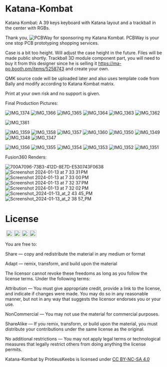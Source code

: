 # Katana-Kombat
Katana Kombat: A 39 keys keyboard with Katana layout and a trackball in the center with RGBs.

Thank you, ![PCBWay](https://github.com/protieusz/Katana-Kombat/assets/118025702/bdd83a7d-2658-4326-90c7-f380680f9a08) for sponsoring my Katana Kombat.  PCBWay is your one stop PCB prototyping shopping services.

Case is a bit too height. Will adjust the case height in the future. Files will be made public shortly. Trackball 3D module component part, you will need to buy it from this designer since he is selling it https://ma-po.booth.pm/items/5258743 and create your own.

QMK source code will be uploaded later and also uses template code from Bally and modify according to Katana Kombat matrix.

Print at your own risk and no support is given.


Final Production Pictures:

![IMG_1374](https://github.com/protieusz/Katana-Kombat/assets/118025702/b5f58ba1-0d8a-45e8-bd0b-321057497c7d)
![IMG_1366](https://github.com/protieusz/Katana-Kombat/assets/118025702/5f06ea80-8ead-4c63-88cb-60b6189caef1)
![IMG_1365](https://github.com/protieusz/Katana-Kombat/assets/118025702/4025dfef-4cdf-456c-b434-6cc104011716)
![IMG_1364](https://github.com/protieusz/Katana-Kombat/assets/118025702/4f6b934e-7d62-4623-a7a8-4d54c2ded46c)
![IMG_1363](https://github.com/protieusz/Katana-Kombat/assets/118025702/979ce925-6bc7-4f03-aaef-e2e0bb95a2d6)
![IMG_1362](https://github.com/protieusz/Katana-Kombat/assets/118025702/1791857a-7548-45ad-a2ef-8fb3bad72fd6)

![IMG_1361](https://github.com/protieusz/Katana-Kombat/assets/118025702/71aeb4cd-ac64-46af-97e4-5bd0a35cae53)

![IMG_1359](https://github.com/protieusz/Katana-Kombat/assets/118025702/facf4934-e4bf-4c8e-817e-c7eea6bd597f)
![IMG_1358](https://github.com/protieusz/Katana-Kombat/assets/118025702/da884302-b3a4-4bd7-800e-83a8fe063b07)
![IMG_1357](https://github.com/protieusz/Katana-Kombat/assets/118025702/620b1b09-b66d-4980-81f8-a64ed1d8e82e)
![IMG_1360](https://github.com/protieusz/Katana-Kombat/assets/118025702/6c6d5e2d-fc45-4e4b-94e2-25f38b8bfb96)
![IMG_1350](https://github.com/protieusz/Katana-Kombat/assets/118025702/132fc946-38a1-42d0-8d29-707a8ad16861)
![IMG_1349](https://github.com/protieusz/Katana-Kombat/assets/118025702/db081575-8a35-4bfb-ad89-28985f41be55)
![IMG_1348](https://github.com/protieusz/Katana-Kombat/assets/118025702/7aff8bab-379e-436f-9950-433b2ed71ee5)
![IMG_1347](https://github.com/protieusz/Katana-Kombat/assets/118025702/0df0bb5d-223a-4dcc-8201-3e191c4bc60e)

![IMG_1356](https://github.com/protieusz/Katana-Kombat/assets/118025702/24e8af7d-41b8-4f88-bec9-332134b5b794)
![IMG_1355](https://github.com/protieusz/Katana-Kombat/assets/118025702/a0f2e0be-f834-491a-97dc-d1a44c9c6665)
![IMG_1354](https://github.com/protieusz/Katana-Kombat/assets/118025702/46cad954-14b6-4e17-a75e-321159c26d9c)
![IMG_1353](https://github.com/protieusz/Katana-Kombat/assets/118025702/52b810ec-fed5-485e-8ac1-31be8e1b909e)
![IMG_1352](https://github.com/protieusz/Katana-Kombat/assets/118025702/b29edb0f-efa5-4356-ab8a-d2767ffbeec4)
![IMG_1351](https://github.com/protieusz/Katana-Kombat/assets/118025702/184ddda7-fe5f-4ab5-8dd3-d37e2a7a3280)

Fusion360 Renders:

![700A7096-73B3-412D-8E7D-E530743F0638](https://github.com/protieusz/Katana-Kombat/assets/118025702/955ca2b3-36ed-4f34-914b-93356fa6fc11)
![Screenshot 2024-01-13 at 7 33 31 PM](https://github.com/protieusz/Katana-Kombat/assets/118025702/a3c86b82-9439-4a33-a421-09e9ec1a2116)
![Screenshot 2024-01-13 at 7 33 00 PM](https://github.com/protieusz/Katana-Kombat/assets/118025702/819f22be-0d0f-4490-953d-4cc15612838d)
![Screenshot 2024-01-13 at 7 32 37 PM](https://github.com/protieusz/Katana-Kombat/assets/118025702/0694f9b4-4c06-4cde-8f18-efccfd40e838)
![Screenshot 2024-01-13 at 7 32 02 PM](https://github.com/protieusz/Katana-Kombat/assets/118025702/90c17a81-7538-4251-bbc8-7448cce40db2)
![Screenshot_2024-01-13_at_2 43 45_PM](https://github.com/protieusz/Katana-Kombat/assets/118025702/ef01b926-6e93-4904-abd9-353e8ae37b33)
![Screenshot_2024-01-13_at_2 38 57_PM](https://github.com/protieusz/Katana-Kombat/assets/118025702/2966b1b5-1ade-4387-b3e7-14d008302546)

# License

<img style="height:22px!important;margin-left:3px;vertical-align:text-bottom;" src="https://mirrors.creativecommons.org/presskit/icons/cc.svg?ref=chooser-v1"><img style="height:22px!important;margin-left:3px;vertical-align:text-bottom;" src="https://mirrors.creativecommons.org/presskit/icons/by.svg?ref=chooser-v1"><img style="height:22px!important;margin-left:3px;vertical-align:text-bottom;" src="https://mirrors.creativecommons.org/presskit/icons/nc.svg?ref=chooser-v1"><img style="height:22px!important;margin-left:3px;vertical-align:text-bottom;" src="https://mirrors.creativecommons.org/presskit/icons/sa.svg?ref=chooser-v1"></a></p>

You are free to:

Share — copy and redistribute the material in any medium or format

Adapt — remix, transform, and build upon the material

The licensor cannot revoke these freedoms as long as you follow the license terms.
Under the following terms:

Attribution — You must give appropriate credit, provide a link to the license, and indicate if changes were made. You may do so in any reasonable manner, but not in any way that suggests the licensor endorses you or your use.

NonCommercial — You may not use the material for commercial purposes.

ShareAlike — If you remix, transform, or build upon the material, you must distribute your contributions under the same license as the original.

No additional restrictions — You may not apply legal terms or technological measures that legally restrict others from doing anything the license permits.

Katana-Kombat by ProtieusKeebs is licensed under [CC BY-NC-SA 4.0](https://creativecommons.org/licenses/by-nc-sa/4.0/?ref=chooser-v1)
